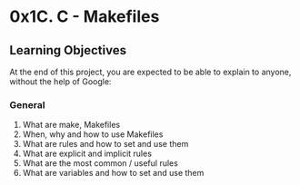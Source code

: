 # 0x1C. C - Makefiles

## Learning Objectives
At the end of this project, you are expected to be able to explain to anyone, without the help of Google:

### General
1. What are make, Makefiles
2. When, why and how to use Makefiles
3. What are rules and how to set and use them
4. What are explicit and implicit rules
5. What are the most common / useful rules
6. What are variables and how to set and use them
